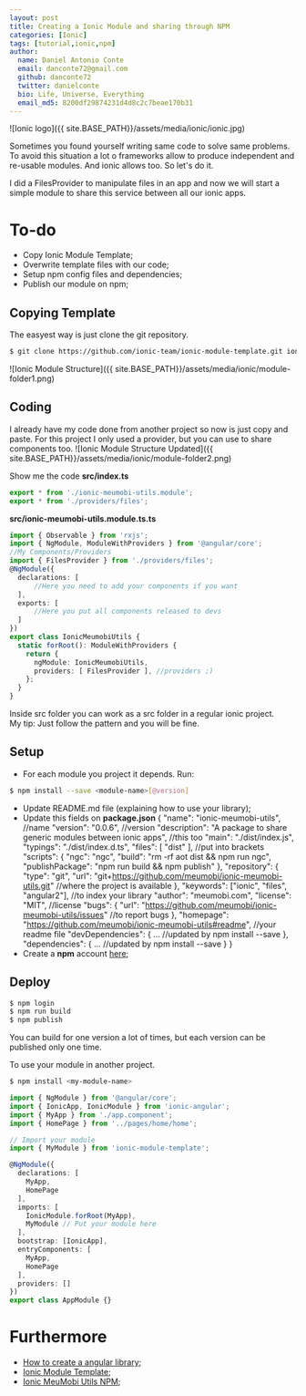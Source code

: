 ```yaml
---
layout: post
title: Creating a Ionic Module and sharing through NPM
categories: [Ionic]
tags: [tutorial,ionic,npm]
author:
  name: Daniel Antonio Conte
  email: danconte72@gmail.com
  github: danconte72
  twitter: danielconte
  bio: Life, Universe, Everything
  email_md5: 8200df29874231d4d8c2c7beae170b31
---
```

![Ionic logo]({{ site.BASE_PATH}}/assets/media/ionic/ionic.jpg)

Sometimes you found yourself writing same code to solve same problems. To avoid this situation a lot o frameworks allow to produce independent and re-usable modules. And ionic allows too.
So let's do it.

I did a FilesProvider to manipulate files in an app and now we will start a simple module to share this service between all our ionic apps.

# To-do
- Copy Ionic Module Template;
- Overwrite template files with our code;
- Setup npm config files and dependencies;
- Publish our module on npm;

## Copying Template
The easyest way is just clone the git repository.
```bash
$ git clone https://github.com/ionic-team/ionic-module-template.git ionic-meumobi-utils
```

![Ionic Module Structure]({{ site.BASE_PATH}}/assets/media/ionic/module-folder1.png)

## Coding
I already have my code done from another project so now is just copy and paste.
For this project I only used a provider, but you can use to share components too.
![Ionic Module Structure Updated]({{ site.BASE_PATH}}/assets/media/ionic/module-folder2.png)

Show me the code
**src/index.ts**
```typescript
export * from './ionic-meumobi-utils.module';
export * from './providers/files';
```
**src/ionic-meumobi-utils.module.ts.ts**
```typescript
import { Observable } from 'rxjs';
import { NgModule, ModuleWithProviders } from '@angular/core';
//My Components/Providers
import { FilesProvider } from './providers/files';
@NgModule({
  declarations: [ 
      //Here you need to add your components if you want  
  ],
  exports: [    
      //Here you put all components released to devs
  ]
})
export class IonicMeumobiUtils {
  static forRoot(): ModuleWithProviders {
    return {
      ngModule: IonicMeumobiUtils, 
      providers: [ FilesProvider ], //providers ;)
    };
  }
}
```
Inside src folder you can work as a src folder in a regular ionic project.  
My tip: Just follow the pattern and you will be fine.

## Setup
- For each module you project it depends. Run:
```bash
$ npm install --save <module-name>[@version]
```
- Update README.md file (explaining how to use your library);
- Update this fields on **package.json**
{
  "name": "ionic-meumobi-utils", //name
  "version": "0.0.6", //version
  "description": "A package to share generic modules between ionic apps", //this too
  "main": "./dist/index.js",
  "typings": "./dist/index.d.ts",
  "files": [
    "dist"
  ], //put into brackets 
  "scripts": {
    "ngc": "ngc",
    "build": "rm -rf aot dist && npm run ngc",
    "publishPackage": "npm run build && npm publish"
  },
  "repository": {
    "type": "git",
    "url": "git+https://github.com/meumobi/ionic-meumobi-utils.git" //where the project is available
  },
  "keywords": ["ionic", "files", "angular2"], //to index your library
  "author": "meumobi.com",
  "license": "MIT", //license 
  "bugs": {
    "url": "https://github.com/meumobi/ionic-meumobi-utils/issues" //to report bugs
  },
  "homepage": "https://github.com/meumobi/ionic-meumobi-utils#readme", //your readme file
  "devDependencies": {
    ... //updated by npm install --save
  },
  "dependencies": {
    ... //updated by npm install --save
  }
}
- Create a **npm** account [here](https://www.npmjs.com/signup);

## Deploy
```bash
$ npm login
$ npm run build
$ npm publish
```
You can build for one version a lot of times, but each version can be published only one time.

To use your module in another project. 
```bash
$ npm install <my-module-name>
```
```typescript
import { NgModule } from '@angular/core';
import { IonicApp, IonicModule } from 'ionic-angular';
import { MyApp } from './app.component';
import { HomePage } from '../pages/home/home';

// Import your module
import { MyModule } from 'ionic-module-template';

@NgModule({
  declarations: [
    MyApp,
    HomePage
  ],
  imports: [
    IonicModule.forRoot(MyApp),
    MyModule // Put your module here
  ],
  bootstrap: [IonicApp],
  entryComponents: [
    MyApp,
    HomePage
  ],
  providers: []
})
export class AppModule {}
```


# Furthermore
- [How to create a angular library](http://www.dzurico.com/how-to-create-an-angular-library/);
- [Ionic Module Template](https://github.com/ionic-team/ionic-module-template);
- [Ionic MeuMobi Utils NPM](https://www.npmjs.com/package/ionic-meumobi-utils);







